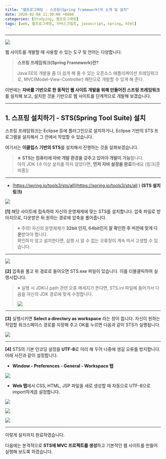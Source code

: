 ```yaml
---
title: "웹프로그래밍 - 스프링(Spring framework)의 소개 및 설치"
date: 2020-02-08 11:30:00 +0800
categories: [Studying, 웹프로그래밍]
tags: [web, 웹프로그래밍, 자바스크립트, javascript, spring, html]
---
```






------

![](https://github.com/ChanhuiSeok/chanhuiseok.github.io/blob/master/assets/img/sample/web_title.png?raw=true)



웹 사이트를 개발할 때 사용할 수 있는 도구 및 언어는 다양합니다.

> **스프링 프레임워크(Spring Framework)란?**    
> 
> Java EE의 개발을 좀 더 쉽게 해 줄 수 있는 오픈소스 애플리케이션 프레임워크로, MVC(Model-View-Controller) 패턴으로 개발할 수 있게 해 준다.



이번에는 **자바를 기반으로 한 동적인 웹 사이트 개발을 위해 만들어진 스프링 프레임워크**를 설치해 보고, 설치한 것을 기반으로 웹 사이트를 단계적으로 개발해 보겠습니다.

------



## **1. 스프링 설치하기 - STS(Spring Tool Suite) 설치**

스프링 프레임워크는 Eclipse 등에 플러그인으로 설치하거나, Eclipse 기반의 STS 프로그램을 설치해서 그 안에서 작업할 수 있습니다. 

여기서는 **이클립스 기반의 STS**를 설치해서 진행하는 것을 살펴보겠습니다.



> **※** **STS는 컴퓨터에 자바 개발 환경을 갖추고 있어야 개발이 가능**합니다.   
> 아직 JDK 1.6 이상 설치를 하지 않았다면, **먼저 자바 설정을 완료**하세요 (링크[준비중])

------



* [https://spring.io/tools3/sts/all](https://spring.io/tools3/sts/all ) **(STS 설치 링크)**

![](https://github.com/ChanhuiSeok/chanhuiseok.github.io/blob/master/assets/img/sample/web_1.PNG?raw=true)

**[1]** 해당 사이트에 접속하여 자신의 운영체제에 맞는 STS를 설치합니다. 압축 파일로 받아지므로, 다운받은 뒤 원하는 경로에 압축을 풀어줍니다.

> ※ 주의! 자신의 운영체제가 **32bit 인지, 64bit인지 잘 확인한 후 버전에 맞게 다운**받아야 합니다.   
> 확인하지 않고 설치한다면, 실행 시 알 수 없는 오류창이 계속 떠서 고생할 수 있습니다.

------

![](https://github.com/ChanhuiSeok/chanhuiseok.github.io/blob/master/assets/img/sample/web_3.PNG?raw=true)

**[2]** 압축을 풀고 위 경로로 들어오면 STS.exe 파일이 있습니다. 이를 더블클릭하여 실행시킵니다.

> ※ 실행 시 JDK나 path 관련 오류 메세지가 뜬다면, STS.ini 파일에 들어가서 다음을 자신의 JDK 경로에 맞게 수정합니다.
>
> ![](https://github.com/ChanhuiSeok/chanhuiseok.github.io/blob/master/assets/img/sample/web_4.png?raw=true)

------

**[3]** 실행시키면 **Select a directory as workspace** 라는 창이 뜹니다. 자신이 원하는 작업할 워크스페이스 경로를 지정해 주고 OK를 누르면 다음과 같이 STS가 실행됩니다.

![](https://github.com/ChanhuiSeok/chanhuiseok.github.io/blob/master/assets/img/sample/web_5.PNG?raw=true)

------

**[4]** STS의 기본 인코딩 설정을 **UTF-8**로 미리 해 두어 나중에 생길 오류를 방지합니다. 아래 사진과 같이 설정합니다.

* **Window - Preferences - General - Workspace 탭**

![](https://github.com/ChanhuiSeok/chanhuiseok.github.io/blob/master/assets/img/sample/web_6.png?raw=true)

* **Web 탭**에서 CSS, HTML, JSP 파일을 새로 생성할 때 자동으로 UTF-8으로 import하게끔 설정합니다.

![](https://github.com/ChanhuiSeok/chanhuiseok.github.io/blob/master/assets/img/sample/web_7.png?raw=true)

![](https://github.com/ChanhuiSeok/chanhuiseok.github.io/blob/master/assets/img/sample/web_8.png?raw=true)

![](https://github.com/ChanhuiSeok/chanhuiseok.github.io/blob/master/assets/img/sample/web_9.png?raw=true)



------

이렇게 설치까지 완료하였습니다.

다음에는 본격적으로 **STS에 MVC 프로젝트를 생성**하고 기본적인 웹 사이트를 만들어 실행해 보도록 하겠습니다.